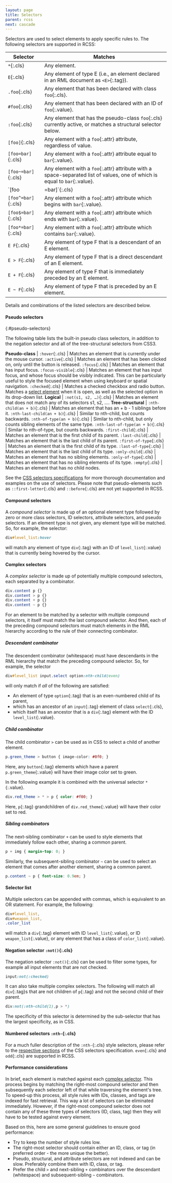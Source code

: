 ```yaml
---
layout: page
title: Selectors
parent: rcss
next: cascade
---
```


Selectors are used to select elements to apply specific rules to. The following selectors are supported in RCSS:

Selector            | Matches
---                 | ---
`*`{:.cls}          | Any element.
`E`{:.cls}          | Any element of type E (i.e., an element declared in an RML document as `<E>`{:.tag}).
`.foo`{:.cls}       | Any element that has been declared with class `foo`{:.cls}.
`#foo`{:.cls}       | Any element that has been declared with an ID of `foo`{:.value}.
`:foo`{:.cls}       | Any element that has the pseudo-class `foo`{:.cls} currently active, or matches a structural selector below.
`[foo]`{:.cls}      | Any element with a `foo`{:.attr} attribute, regardless of value.
`[foo=bar]`{:.cls}  | Any element with a `foo`{:.attr} attribute equal to `bar`{:.value}.
`[foo~=bar]`{:.cls} | Any element with a `foo`{:.attr} attribute with a space-separated list of values, one of which is equal to `bar`{:.value}.
`[foo|=bar]`{:.cls} | Any element with a `foo`{:.attr} attribute equal to `bar`{:.value} or which begins with `bar-`{:.value} including the hyphen.
`[foo^=bar]`{:.cls} | Any element with a `foo`{:.attr} attribute which begins with `bar`{:.value}.
`[foo$=bar]`{:.cls} | Any element with a `foo`{:.attr} attribute which ends with `bar`{:.value}.
`[foo*=bar]`{:.cls} | Any element with a `foo`{:.attr} attribute which contains `bar`{:.value}.
`E F`{:.cls}        | Any element of type F that is a descendant of an E element.
`E > F`{:.cls}      | Any element of type F that is a direct descendant of an E element.
`E + F`{:.cls}      | Any element of type F that is immediately preceded by an E element.
`E ~ F`{:.cls}      | Any element of type F that is preceded by an E element.

Details and combinations of the listed selectors are described below.


#### Pseudo selectors
{:#pseudo-selectors}

The following table lists the built-in pseudo class selectors, in addition to the negation selector and all of the tree-structural selectors from CSS3. 

**Pseudo-class**                    |
`:hover`{:.cls}                     | Matches an element that is currently under the mouse cursor.
`:active`{:.cls}                    | Matches an element that has been clicked on, only until the button is released.
`:focus`{:.cls}                     | Matches an element that has input focus.
`:focus-visible`{:.cls}             | Matches an element that has input focus, and whose focus should be visibly indicated. This can be particularly useful to style the focused element when using keyboard or spatial navigation.
`:checked`{:.cls}                   | Matches a checked checkbox and radio button. Matches a [select element]({{"pages/cpp_manual/element_packages/form.html#drop-down-select-box"|relative_url}}) when it is open, as well as the selected option in its drop-down list.
**Logical**                         |
`:not(s1, s2, …)`{:.cls}            | Matches an element that does not match any of its selectors s1, s2, ….
**Tree-structural**                 |
`:nth-child(an + b)`{:.cls}         | Matches an element that has an + b - 1 siblings before it.
`:nth-last-child(an + b)`{:.cls}    | Similar to nth-child, but counts backwards.
`:nth-of-type(an + b)`{:.cls}       | Similar to nth-child, but only counts sibling elements of the same type.
`:nth-last-of-type(an + b)`{:.cls}  | Similar to nth-of-type, but counts backwards.
`:first-child`{:.cls}               | Matches an element that is the first child of its parent.
`:last-child`{:.cls}                | Matches an element that is the last child of its parent.
`:first-of-type`{:.cls}             | Matches an element that is the first child of its type.
`:last-of-type`{:.cls}              | Matches an element that is the last child of its type.
`:only-child`{:.cls}                | Matches an element that has no sibling elements.
`:only-of-type`{:.cls}              | Matches an element that has no sibling elements of its type.
`:empty`{:.cls}                     | Matches an element that has no child nodes.

See the [CSS selectors specifications](https://www.w3.org/TR/selectors-4/) for more thorough documentation and examples on the use of selectors. Please note that pseudo-elements such as `::first-letter`{:.cls} and `::before`{:.cls} are not yet supported in RCSS. 


#### Compound selectors

A *compound selector* is made up of an optional element type followed by zero or more class selectors, ID selectors, attribute selectors, and pseudo selectors. If an element type is not given, any element type will be matched. So, for example, the selector:

```css
div#level_list:hover
```

will match any element of type `div`{:.tag} with an ID of `level_list`{:.value} that is currently being hovered by the cursor.


#### Complex selectors

A *complex selector* is made up of potentially multiple compound selectors, each separated by a combinator. 

```css
div.content p {}
div.content > p {}
div.content + p {}
div.content ~ p {}
```
For an element to be matched by a selector with multiple compound selectors, it itself must match the last compound selector. And then, each of the preceding compound selectors must match elements in the RML hierarchy according to the rule of their connecting combinator.

##### Descendant combinator

The descendent combinator (whitespace) must have descendants in the RML hierarchy that match the preceding compound selector. So, for example, the selector

```css
div#level_list input.select option:nth-child(even)
```

will only match if *all* of the following are satisfied:
- An element of type `option`{:.tag} that is an even-numbered child of its parent,
- which has an ancestor of an `input`{:.tag} element of class `select`{:.cls},
- which itself has an ancestor that is a `div`{:.tag} element with the ID `level_list`{:.value}.

##### Child combinator

The child combinator `>` can be used as in CSS to select a child of another element.
```css
p.green_theme > button { image-color: #0f0; }
```
Here, any `button`{:.tag} elements which have a parent `p.green_theme`{:.value} will have their image color set to green.

In the following example it is combined with the universal selector `*`{:.value}.
```css
div.red_theme > * > p { color: #f00; }
```
Here, `p`{:.tag} grandchildren of `div.red_theme`{:.value} will have their color set to red.

##### Sibling combinators

The next-sibling combinator `+` can be used to style elements that immediately follow each other, sharing a common parent.
```css
p + img { margin-top: 0; }
```
Similarly, the subsequent-sibling combinator `~` can be used to select an element that comes after another element, sharing a common parent.
```css
p.content ~ p { font-size: 0.9em; }
```


#### Selector list

Multiple selectors can be appended with commas, which is equivalent to an OR statement. For example, the following:

```css
div#level_list,
div#weapon_list,
.color_list
```

will match a `div`{:.tag} element with ID `level_list`{:.value}, or ID `weapon_list`{:.value}, or any element that has a class of `color_list`{:.value}.


#### Negation selector `:not()`{:.cls}

The negation selector `:not()`{:.cls} can be used to filter some types, for example all input elements that are not checked.
```css
input:not(:checked)
```
It can also take multiple complex selectors. The following will match all `div`{:.tag}s that are not children of `p`{:.tag} and not the second child of their parent.
```css
div:not(:nth-child(2),p > *)
```
The specificity of this selector is determined by the sub-selector that has the largest specificity, as in CSS.


#### Numbered selectors `:nth-`{:.cls}

For a much fuller description of the `:nth-`{:.cls} style selectors, please refer to the [respective sections](https://www.w3.org/TR/selectors-4/#the-nth-child-pseudo) of the CSS selectors specification. `even`{:.cls} and `odd`{:.cls} are supported in RCSS.


#### Performance considerations

In brief, each element is matched against each [complex selector](#complex-selectors). This process begins by matching the right-most compound selector and then subsequently each selector left of that while traversing the element's tree. To speed-up this process, all style rules with IDs, classes, and tags are indexed for fast retrieval. This way a lot of selectors can be eliminated immediately. However, if the right-most compound selector does not contain any of these three types of selectors (ID, class, tag) then they will have to be tested against every element.

Based on this, here are some general guidelines to ensure good performance:

- Try to keep the number of style rules low.
- The right-most selector should contain either an ID, class, or tag (in preferred order - the more unique the better).
- Pseudo, structural, and attribute selectors are not indexed and can be slow. Preferably combine them with ID, class, or tag.
- Prefer the child `>` and next-sibling `+` combinators over the descendant (whitespace) and subsequent-sibling `~` combinators.
